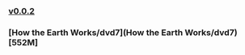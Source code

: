 ### [v0.0.2](https://github.com/littleflute/great-course31/edit/master/README.md)
### [How the Earth Works/dvd7](How the Earth Works/dvd7) [552M]
